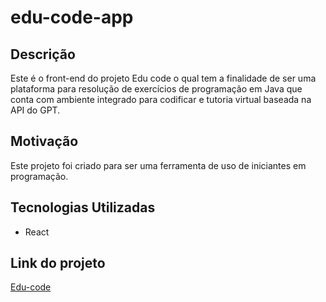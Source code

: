 # edu-code-app

## Descrição
Este é o front-end do projeto Edu code o qual tem a finalidade de ser uma plataforma para resolução de exercícios de programação em Java que conta com ambiente integrado para codificar e tutoria virtual baseada na API do GPT.

## Motivação
Este projeto foi criado para ser uma ferramenta de uso de iniciantes em programação.

## Tecnologias Utilizadas
- React

## Link do projeto
[Edu-code](https://edu-code-app.onrender.com/)
